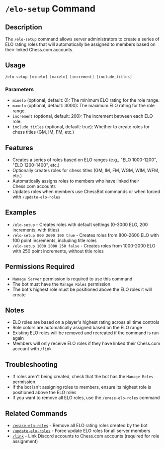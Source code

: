 # `/elo-setup` Command

## Description
The `/elo-setup` command allows server administrators to create a series of ELO rating roles that will automatically be assigned to members based on their linked Chess.com accounts.

## Usage
```
/elo-setup [minelo] [maxelo] [increment] [include_titles]
```

### Parameters
- `minelo` (optional, default: 0): The minimum ELO rating for the role range.
- `maxelo` (optional, default: 3000): The maximum ELO rating for the role range.
- `increment` (optional, default: 200): The increment between each ELO role.
- `include_titles` (optional, default: true): Whether to create roles for chess titles (GM, IM, FM, etc.)

## Features
- Creates a series of roles based on ELO ranges (e.g., "ELO 1000-1200", "ELO 1200-1400", etc.)
- Optionally creates roles for chess titles (GM, IM, FM, WGM, WIM, WFM, etc.)
- Automatically assigns roles to members who have linked their Chess.com accounts
- Updates roles when members use ChessBot commands or when forced with `/update-elo-roles`

## Examples
- `/elo-setup` - Creates roles with default settings (0-3000 ELO, 200 increments, with titles)
- `/elo-setup 800 2600 100 true` - Creates roles from 800-2600 ELO with 100 point increments, including title roles
- `/elo-setup 1000 2000 250 false` - Creates roles from 1000-2000 ELO with 250 point increments, without title roles

## Permissions Required
- `Manage Server` permission is required to use this command
- The bot must have the `Manage Roles` permission
- The bot's highest role must be positioned above the ELO roles it will create

## Notes
- ELO roles are based on a player's highest rating across all time controls
- Role colors are automatically assigned based on the ELO range
- Existing ELO roles will be removed and recreated if the command is run again
- Members will only receive ELO roles if they have linked their Chess.com account with `/link`

## Troubleshooting
- If roles aren't being created, check that the bot has the `Manage Roles` permission
- If the bot isn't assigning roles to members, ensure its highest role is positioned above the ELO roles
- If you want to remove all ELO roles, use the `/erase-elo-roles` command

## Related Commands
- [`/erase-elo-roles`](erase-elo-roles.md) - Remove all ELO rating roles created by the bot
- [`/update-elo-roles`](update-elo-roles.md) - Force update ELO roles for all server members
- [`/link`](link.md) - Link Discord accounts to Chess.com accounts (required for role assignment)
